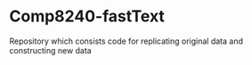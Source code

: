 # Comp8240-fastText
Repository which consists code for replicating original data and constructing new data
